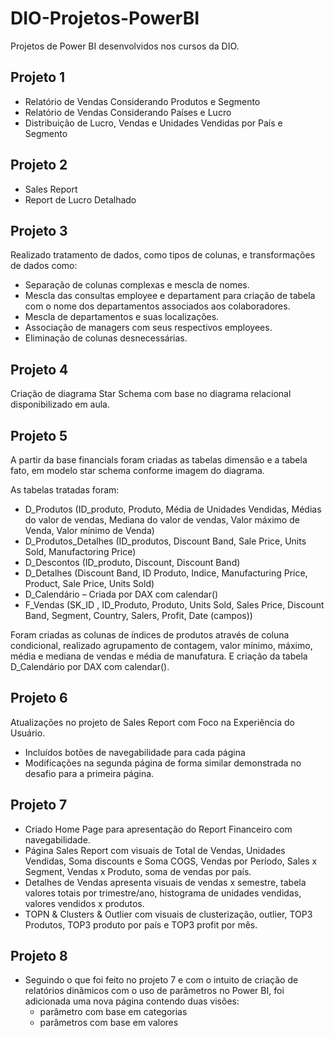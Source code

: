 # DIO-Projetos-PowerBI
Projetos de Power BI desenvolvidos nos cursos da DIO.

## Projeto 1

- Relatório de Vendas Considerando Produtos e Segmento
- Relatório de Vendas Considerando Países e Lucro
- Distribuição de Lucro, Vendas e Unidades Vendidas por País e Segmento

## Projeto 2

- Sales Report
- Report de Lucro Detalhado

## Projeto 3

Realizado tratamento de dados, como tipos de colunas, e transformações de dados como:
- Separação de colunas complexas e mescla de nomes.
- Mescla das consultas employee e departament para criação de tabela com o nome dos departamentos associados aos colaboradores.
- Mescla de departamentos e suas localizações.
- Associação de managers com seus respectivos employees.
- Eliminação de colunas desnecessárias.

## Projeto 4 
Criação de diagrama Star Schema com base no diagrama relacional disponibilizado em aula.

## Projeto 5
A partir da base financials foram criadas as tabelas dimensão e a tabela fato, em modelo star schema conforme imagem do diagrama.

As tabelas tratadas foram: 
- D_Produtos (ID_produto, Produto, Média de Unidades Vendidas, Médias do valor de vendas, Mediana do valor de vendas, Valor máximo de Venda, Valor mínimo de Venda)
- D_Produtos_Detalhes (ID_produtos, Discount Band, Sale Price, Units Sold, Manufactoring Price)
- D_Descontos (ID_produto, Discount, Discount Band)
- D_Detalhes (Discount Band, ID Produto, Indice, Manufacturing Price, Product, Sale Price, Units Sold)
- D_Calendário – Criada por DAX com calendar()
- F_Vendas (SK_ID , ID_Produto, Produto, Units Sold, Sales Price, Discount Band, Segment, Country, Salers, Profit, Date (campos))

Foram criadas as colunas de índices de produtos através de coluna condicional, realizado agrupamento de contagem, valor mínimo, máximo, média e mediana de vendas e média de manufatura.
E criação da tabela D_Calendário por DAX com calendar().

## Projeto 6

Atualizações no projeto de Sales Report com Foco na Experiência do Usuário.
- Incluídos botões de navegabilidade para cada página
- Modificações na segunda página de forma similar demonstrada no desafio para a primeira página.

## Projeto 7 

- Criado Home Page para apresentação do Report Financeiro com navegabilidade.
- Página Sales Report com visuais de Total de Vendas, Unidades Vendidas, Soma discounts e Soma COGS, Vendas por Período, Sales x Segment, Vendas x Produto, soma de vendas por país.
- Detalhes de Vendas apresenta visuais de vendas x semestre, tabela valores totais por trimestre/ano, histograma de unidades vendidas, valores vendidos x produtos.
- TOPN & Clusters & Outlier com visuais de clusterização, outlier, TOP3 Produtos, TOP3 produto por país e TOP3 profit por mês.

## Projeto 8 

- Seguindo o que foi feito no projeto 7 e com o intuito de criação de relatórios dinâmicos com o uso de parâmetros no Power BI, foi adicionada uma nova página contendo duas visões:
  - parâmetro com base em categorias
  - parâmetros com base em valores

